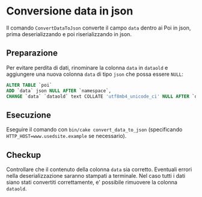 # Conversione data in json
Il comando `ConvertDataToJson` converte il campo `data` dentro ai Poi in json, prima deserializzando e poi riserializzando in json.

## Preparazione
Per evitare perdita di dati, rinominare la colonna `data` in `dataold` e aggiungere una nuova colonna `data` di tipo `json` che possa essere `NULL`:
```sql
ALTER TABLE `poi`
ADD `data` json NULL AFTER `namespace`,
CHANGE `data` `dataold` text COLLATE 'utf8mb4_unicode_ci' NULL AFTER `data`;
```

## Esecuzione
Eseguire il comando con `bin/cake convert_data_to_json` (specificando `HTTP_HOST=www.usedsite.example` se necessario).

## Checkup
Controllare che il contenuto della colonna `data` sia corretto. Eventuali errori nella deserializzazione saranno stampati a terminale.
Nel caso tutti i dati siano stati convertiti correttamente, e' possibile rimuovere la colonna `dataold`.